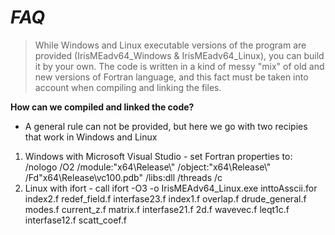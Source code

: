 *FAQ*
============

> While Windows and Linux executable versions of the program are provided (IrisMEadv64_Windows & IrisMEadv64_Linux), you can build it by your own. The code is written in a kind of messy "mix" of old and new versions of Fortran language, and this fact must be taken into account when compiling and linking the files.

**How can we compiled and linked the code?**
- A general rule can not be provided, but here we go with two recipies that work in Windows and Linux
1. Windows with Microsoft Visual Studio - set Fortran properties to: /nologo /O2 /module:"x64\Release\\" /object:"x64\Release\\" /Fd"x64\Release\vc100.pdb" /libs:dll /threads /c
2. Linux with ifort - call  ifort -O3 -o IrisMEAdv64_Linux.exe inttoAsscii.for index2.f redef_field.f interfase23.f index1.f overlap.f drude_general.f modes.f current_z.f matrix.f interfase21.f 2d.f wavevec.f leqt1c.f interfase12.f scatt_coef.f
